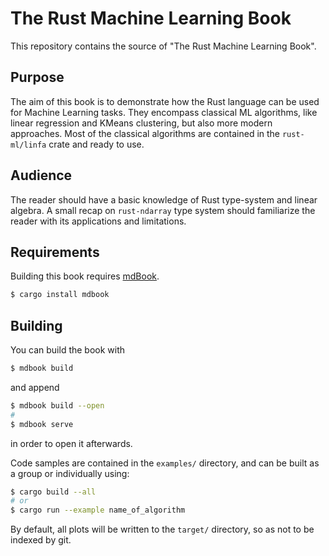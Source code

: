 # The Rust Machine Learning Book

This repository contains the source of "The Rust Machine Learning Book".

## Purpose

The aim of this book is to demonstrate how the Rust language can be used for Machine Learning tasks. They encompass classical ML algorithms, like linear regression and KMeans clustering, but also more modern approaches. Most of the classical algorithms are contained in the `rust-ml/linfa` crate and ready to use.

## Audience

The reader should have a basic knowledge of Rust type-system and linear algebra. A small recap on `rust-ndarray` type system should familiarize the reader with its applications and limitations.

## Requirements

Building this book requires [mdBook](https://github.com/rust-lang/mdBook). 
```bash
$ cargo install mdbook
```

## Building
You can build the book with 

```bash
$ mdbook build
```

and append

```bash
$ mdbook build --open
# 
$ mdbook serve
```

in order to open it afterwards.

Code samples are contained in the `examples/` directory, and can be built as a group or individually using:
```bash
$ cargo build --all
# or
$ cargo run --example name_of_algorithm
```

By default, all plots will be written to the `target/` directory, so as not to be indexed by git. 